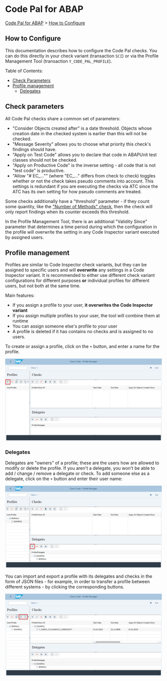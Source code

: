 # Code Pal for ABAP

[Code Pal for ABAP](../README.md) > [How to Configure](how-to-configure.md)

## How to Configure

This documentation describes how to configure the Code Pal checks. You can do this directly in your check variant (transaction `SCI`) or via the Profile Management Tool (transaction `Y_CODE_PAL_PROFILE`).

Table of Contents:

  - [Check Parameters](#check-parameters)
  - [Profile management](#profile-management)
    - [Delegates](#delegates)

## Check parameters

All Code Pal checks share a common set of parameters:

 - "Consider Objects created after" is a date threshold. Objects whose creation date in the checked system is earlier than this will not be checked.
 - "Message Severity" allows you to choose what priority this check's findings should have.
 - "Apply on Test Code" allows you to declare that code in ABAPUnit test classes should not be checked.
 - "Apply on Productive Code" is the inverse setting - all code that is not "test code" is productive.
 - "Allow "# EC_..."" (where "EC_..." differs from check to check) toggles whether or not the check takes pseudo comments into account. This settings is redundant if you are executing the checks via ATC since the ATC has its own setting for how pseudo comments are treated.

Some checks additionally have a "threshold" parameter - if they count some quantity, like the ["Number of Methods" check](../docs/checks/number-methods.md), then the check will only report findings when its counter exceeds this threshold.

In the Profile Management Tool, there is an additional "Validity Since" parameter that determines a time period during which the configuration in the profile will overwrite the setting in any Code Inspector variant executed by assigned users.

## Profile management

Profiles are similar to Code Inspector check variants, but they can be assigned to specific users and will **overwrite** any settings in a Code Inspector variant. It is recommended to either use different check variant configurations for different purposes **or** individual profiles for different users, but not both at the same time.

Main features:

- If you assign a profile to your user, **it overwrites the Code Inspector variant**
- If you assign multiple profiles to your user, the tool will combine them at runtime
- You can assign someone else's profile to your user
- A profile is deleted if it has contains no checks and is assigned to no users.

To create or assign a profile, click on the `+` button, and enter a name for the profile.

![An image showing the Profile Management Tool's main screen, with the '+' button in the "Profiles" subscreen highlighted](imgs/create-profile.png)

### Delegates

Delegates are "owners" of a profile; these are the users how are allowed to modify or delete the profile. If you aren't a delegate, you won't be able to add / change / remove a delegate or check. To add someone else as a delegate, click on the `+` button and enter their user name:

![An image showing the Profile Management Tool's main screen, with the '+' button in the "Delegate" subscreen highlighted](imgs/assign-delegate.png)

You can import and export a profile with its delegates and checks in the form of JSON files - for example, in order to transfer a profile between different systems - by clicking the corresponding buttons.

![An image showing the Profile Management Tool's main screen, with the 'Import' and "Export" buttons in the "Profile" subscreen highlighted](imgs/import-export-feature.png)

